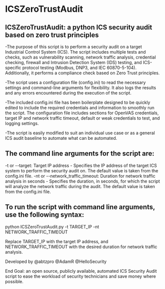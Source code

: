 # ICSZeroTrustAudit
## ICSZeroTrustAudit: a python ICS security audit based on zero trust principles

-The purpose of this script is to perform a security audit on a target Industrial Control System (ICS). The script includes multiple tests and checks, such as vulnerability scanning, network traffic analysis, credential checking, firewall and Intrusion Detection System (IDS) testing, and ICS-specific protocol testing (Modbus, DNP3, and IEC 60870-5-104). Additionally, it performs a compliance check based on Zero Trust principles.

-The script uses a configuration file (config.ini) to read the necessary settings and command-line arguments for flexibility. It also logs the results and any errors encountered during the execution of the script.

-The included config.ini file has been boilerplate designed to be quickly edited to include the required credentials and information to smoothly run the script. The configuration file includes sections for OpenVAS credentials, target IP and network traffic timeout, default or weak credentials to test, and logging settings.

-The script is easily modified to suit an individual use case or as a general ICS audit baseline to automate what can be automated.

## The command line arguments for the script are:

-t or --target: Target IP address - Specifies the IP address of the target ICS system to perform the security audit on. The default value is taken from the config.ini file.
-nt or --network_traffic_timeout: Duration for network traffic analysis in seconds - Specifies the duration, in seconds, for which the script will analyze the network traffic during the audit. The default value is taken from the config.ini file.

## To run the script with command line arguments, use the following syntax:

python ICSZeroTrustAudit.py -t TARGET_IP -nt NETWORK_TRAFFIC_TIMEOUT

Replace  TARGET_IP with the target IP address, and NETWORK_TRAFFIC_TIMEOUT with the desired duration for network traffic analysis.


Developed by @abtzpro @AdamR @HelloSecurity

End Goal: an open source, publicly available, automated ICS Security Audit script to ease the workload of security technicians and save money where possible.
